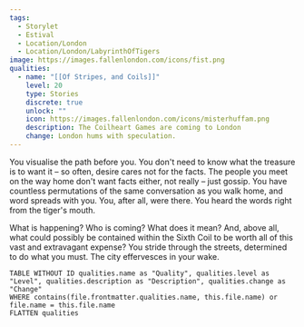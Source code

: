 ```yaml
---
tags:
  - Storylet
  - Estival
  - Location/London
  - Location/London/LabyrinthOfTigers
image: https://images.fallenlondon.com/icons/fist.png
qualities:
  - name: "[[Of Stripes, and Coils]]"
    level: 20
    type: Stories
    discrete: true
    unlock: ""
    icon: https://images.fallenlondon.com/icons/misterhuffam.png
    description: The Coilheart Games are coming to London
    change: London hums with speculation.
---
```


You visualise the path before you. You don't need to know what the treasure is to want it – so often, desire cares not for the facts. The people you meet on the way home don't want facts either, not really – just gossip. You have countless permutations of the same conversation as you walk home, and word spreads with you. You, after all, were there. You heard the words right from the tiger's mouth.

What is happening? Who is coming? What does it mean? And, above all, what could possibly be contained within the Sixth Coil to be worth all of this vast and extravagant expense? You stride through the streets, determined to do what you must. The city effervesces in your wake.













```dataview
TABLE WITHOUT ID qualities.name as "Quality", qualities.level as "Level", qualities.description as "Description", qualities.change as "Change"  
WHERE contains(file.frontmatter.qualities.name, this.file.name) or file.name = this.file.name 
FLATTEN qualities
```